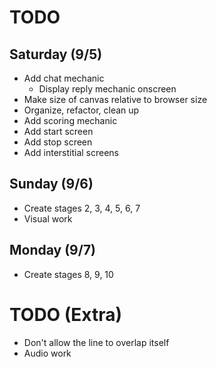# TODO

## Saturday (9/5)

* Add chat mechanic
  * Display reply mechanic onscreen
* Make size of canvas relative to browser size
* Organize, refactor, clean up
* Add scoring mechanic
* Add start screen
* Add stop screen
* Add interstitial screens

## Sunday (9/6)

* Create stages 2, 3, 4, 5, 6, 7
* Visual work

## Monday (9/7)

* Create stages 8, 9, 10

# TODO (Extra)

* Don't allow the line to overlap itself
* Audio work
